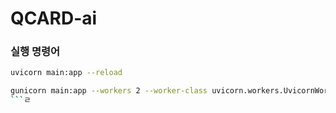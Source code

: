 # QCARD-ai

### 실행 명령어
```bash
uvicorn main:app --reload
```

```bash
gunicorn main:app --workers 2 --worker-class uvicorn.workers.UvicornWorker --access-logfile ./log.log
```ㄹ